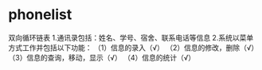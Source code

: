 # phonelist
双向循环链表
1.通讯录包括：姓名、学号、宿舍、联系电话等信息
2.系统以菜单方式工作并包括以下功能：
（1）信息的录入（√）
（2）信息的修改，删除（√）
（3）信息的查询，移动，显示（√）
（4）信息的统计（√）
